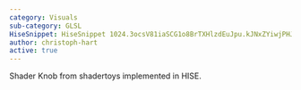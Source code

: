 ```yaml
---
category: Visuals
sub-category: GLSL
HiseSnippet: HiseSnippet 1024.3ocsV81iaSCG1o8BrTXHlzdEuJpu.kJNxZYiwjPHJW6ciJtdqhtcZ7pIeNtIVmicTrSOpPmDuguW7QhuAvO6jzjt0MPUr9hp96u9w+7iebWjKITkRlib7d9lLJx4icWtQnSljfYBzroHmOwcNVoo49ktNYSFVonQHGmtO03vw6Hj8ye88mf4XAg13BgtTxHzyYoLci2Ei+IFmeFNh9bVZqrez3YDoXhjKK.7z0cHJCStFGSu.aRqiKx4CNMhok4K0XMUgbN5DYzlkIxaDk4eISwthSMFiPKgFU59LIOxfXiWzjDFOZQ89VgftrnYJzsbJbe24rH1V+MSiO0Fvuoh1yCmN6But6.uQsg2vVvaOPxoEjNpDR2ycIImkoahXvyG4NS.GNqvvXuMTJyE04O55NQBYHzgo3qomkCFaqH3wCGdrO70fusWOXzqz9qw49KvBJej+24WWYLUOQllIEfQP+xv82sFEmEQyWl.Gp4spjjSgQQo6f9O87km+fk1LCi4JtsGksKTQ0Kfgr9mkEZlfFrpPPzLoHHdPueqmWbHNKiuopSsWsi80ILkAimKIX9IxBQjJX3.n2d8t0rBLAG5necG8khx0z.xbIOfTu2NF1J7BpcAgfJImFlkCfJnzOzw1qrAyuPvVIySmh03f91r5W2EH6scNLmlY1cAknB.06d1ZZcE7lf47qf6AAuFrM6rVCu4xBEcatamdz0PesaH1pRiPBmQtlFMnmG30yN7h.3GFA7zKMHGN+pGoVaKnusWqVDkiiqp2b3uFpXNVmDliEwzf80xuvuUouz+K8ar9kA9Ov+gFl3vP3qQgF5nmWM1T0nXs0s0GIwrPQA0IZfGbT25D9Bol9LQfcm261d9udnUq1arpYKG3X6KrQuJ+cUXfnH8JCmrgHYRDtDuqxf6aWYnsvEojjzJQoXlfoeVFU71jyPULK3WuXlgWZjSp7A4kQy0LCDblRWCZykhKdtSopq0xLatUzQjyGpsQuaszigsgXf.ycbKYdnecq78eFOdSiVNabBkEmzn5+6qFeCKRmz1AvVk2TyYAH8YtSLbS0w9+nbMni749SA9QLSDCOZ7FBhfTrLpfi06pOadTpJ.bzrinnQ3SnX5Msez5+MQ6+qP7dtKXZRx9wXm8fQ3.78AFqdp6ttmtZEkna.3Qtm8x2OuqgJU2iAwhbFPcbunHcI7ZOgBqt.HTlqFNcLj3R6gFayDXIUDYM9a3SUvQFampfipChRwjb4qHkWHMOldGqG.SB6+ivC9CMfs+Hj8RZ64bJ719qHjca0aT3WcnE9vCsvGcnE90GZgO9PK7aNzBex+dgl+50OTnkokWaPn4KN0pv43bp.CLPKaE8O.Yn5F9C
author: christoph-hart
active: true
---
```

Shader Knob from shadertoys implemented in HISE.  
